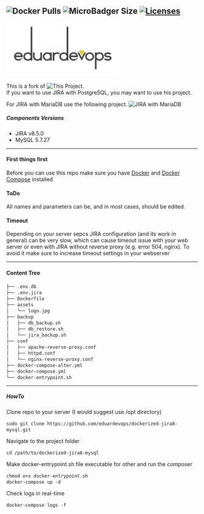 <img alt="Docker Pulls" src="https://img.shields.io/docker/pulls/eduardevops/jira8-mysql.svg" style="max-width:100%;"> <img alt="MicroBadger Size" src="https://img.shields.io/microbadger/image-size/eduardevops/jira8-mysql/latest.svg" style="max-width:100%;"> <a href="https://www.gnu.org/licenses/gpl-3.0/"> <img alt="Licenses" src="https://img.shields.io/badge/License-GPLv3-blue.svg" style="max-width:100%;"> </a>
-----
![Logo](./assets/logo.jpg)

This is a fork of  ![This Project](https://github.com/cptactionhank/docker-atlassian-jira). <br>
If you want to use JIRA with PostgreSQL, you may want to use his project. <br>

For JIRA with MariaDB use the following project.
![JIRA with MariaDB](https://github.com/eduardevops/dockerized-jira8.5-mariadb)

##### Components Versions
*	JIRA v8.5.0
*	MySQL 5.7.27
-----
#### First things first
Before you can use this repo make sure you have [Docker](https://www.docker.com/) and [Docker Compose](https://docs.docker.com/compose/install/) installed

#### ToDo
All names and parameters can be, and in most cases, should be edited.

#### Timeout
Depending on your server sepcs JIRA configuration (and its work in general) can be very slow, which can cause timeout issue with your web server or even with JIRA without reverse proxy (e.g. error 504, nginx).
To avoid it make sure to increase timeout settings in your webserver

------
#### Content Tree
```less
├── .env.db
├── .env.jira
├── Dockerfile
├── assets
│   └── logo.jpg
├── backup
│   ├── db_backup.sh
│   ├── db_restore.sh
│   └── jira_backup.sh
├── conf
│   ├── apache-reverse-proxy.conf
│   ├── httpd.conf
│   └── nginx-reverse-proxy.conf
├── docker-compose-alter.yml
├── docker-compose.yml
└── docker-entrypoint.sh
```
-----

##### HowTo
Clone repo to your server (I would suggest use /opt directory)
```less
sudo git clone https://github.com/eduardevops/dockerized-jira8-mysql.git
```
Navigate to the project folder

```less
cd /path/to/dockerized-jira8-mysql
```
Make docker-entrypoint.sh file executable for other and run the composer

```less
chmod o+x docker-entrypoint.sh
docker-compose up -d
```

Check logs in real-time
```less
docker-compose logs -f
```
